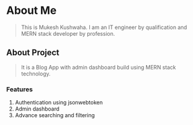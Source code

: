 # About Me

> This is Mukesh Kushwaha. I am an IT engineer by qualification and MERN stack developer by profession.

## About Project

> It is a Blog App with admin dashboard build using MERN stack technology.

### Features

1. Authentication using jsonwebtoken
2. Admin dashboard
3. Advance searching and filtering
